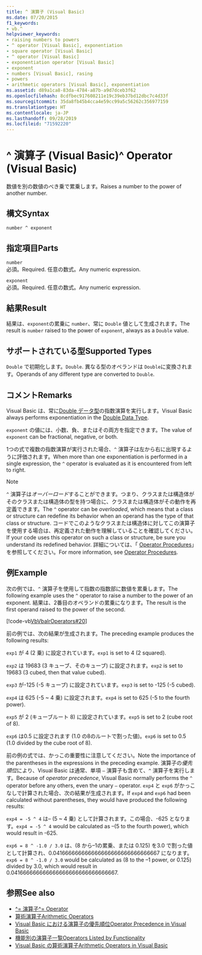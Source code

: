 ```yaml
---
title: ^ 演算子 (Visual Basic)
ms.date: 07/20/2015
f1_keywords:
- vb.^
helpviewer_keywords:
- raising numbers to powers
- ^ operator [Visual Basic], exponentiation
- square operator [Visual Basic]
- ^ operator [Visual Basic]
- exponentiation operator [Visual Basic]
- exponent
- numbers [Visual Basic], rasing
- powers
- arithmetic operators [Visual Basic], exponentiation
ms.assetid: d89a1ca8-83da-4784-a87b-a9d7dceb3f62
ms.openlocfilehash: 8cdfbec917608211e19c39eb37bd12dbc7c4d33f
ms.sourcegitcommit: 35da8fb45b4cca4e59cc99a5c56262c356977159
ms.translationtype: HT
ms.contentlocale: ja-JP
ms.lasthandoff: 09/28/2019
ms.locfileid: "71592220"
---
```

# <a name="-operator-visual-basic"></a><span data-ttu-id="3b018-102">^ 演算子 (Visual Basic)</span><span class="sxs-lookup"><span data-stu-id="3b018-102">^ Operator (Visual Basic)</span></span>

<span data-ttu-id="3b018-103">数値を別の数値のべき乗で累乗します。</span><span class="sxs-lookup"><span data-stu-id="3b018-103">Raises a number to the power of another number.</span></span>

## <a name="syntax"></a><span data-ttu-id="3b018-104">構文</span><span class="sxs-lookup"><span data-stu-id="3b018-104">Syntax</span></span>

```vb
number ^ exponent
```

## <a name="parts"></a><span data-ttu-id="3b018-105">指定項目</span><span class="sxs-lookup"><span data-stu-id="3b018-105">Parts</span></span>

`number`\
<span data-ttu-id="3b018-106">必須。</span><span class="sxs-lookup"><span data-stu-id="3b018-106">Required.</span></span> <span data-ttu-id="3b018-107">任意の数式。</span><span class="sxs-lookup"><span data-stu-id="3b018-107">Any numeric expression.</span></span>

`exponent`\
<span data-ttu-id="3b018-108">必須。</span><span class="sxs-lookup"><span data-stu-id="3b018-108">Required.</span></span> <span data-ttu-id="3b018-109">任意の数式。</span><span class="sxs-lookup"><span data-stu-id="3b018-109">Any numeric expression.</span></span>

## <a name="result"></a><span data-ttu-id="3b018-110">結果</span><span class="sxs-lookup"><span data-stu-id="3b018-110">Result</span></span>

<span data-ttu-id="3b018-111">結果は、`exponent`の累乗に `number`、常に `Double` 値として生成されます。</span><span class="sxs-lookup"><span data-stu-id="3b018-111">The result is `number` raised to the power of `exponent`, always as a `Double` value.</span></span>

## <a name="supported-types"></a><span data-ttu-id="3b018-112">サポートされている型</span><span class="sxs-lookup"><span data-stu-id="3b018-112">Supported Types</span></span>

<span data-ttu-id="3b018-113">`Double` で初期化します。</span><span class="sxs-lookup"><span data-stu-id="3b018-113">`Double`.</span></span> <span data-ttu-id="3b018-114">異なる型のオペランドは `Double`に変換されます。</span><span class="sxs-lookup"><span data-stu-id="3b018-114">Operands of any different type are converted to `Double`.</span></span>

## <a name="remarks"></a><span data-ttu-id="3b018-115">コメント</span><span class="sxs-lookup"><span data-stu-id="3b018-115">Remarks</span></span>

<span data-ttu-id="3b018-116">Visual Basic は、常に[Double データ型](../../../visual-basic/language-reference/data-types/double-data-type.md)の指数演算を実行します。</span><span class="sxs-lookup"><span data-stu-id="3b018-116">Visual Basic always performs exponentiation in the [Double Data Type](../../../visual-basic/language-reference/data-types/double-data-type.md).</span></span>

<span data-ttu-id="3b018-117">`exponent` の値には、小数、負、またはその両方を指定できます。</span><span class="sxs-lookup"><span data-stu-id="3b018-117">The value of `exponent` can be fractional, negative, or both.</span></span>

<span data-ttu-id="3b018-118">1つの式で複数の指数演算が実行された場合、`^` 演算子は左から右に出現するように評価されます。</span><span class="sxs-lookup"><span data-stu-id="3b018-118">When more than one exponentiation is performed in a single expression, the `^` operator is evaluated as it is encountered from left to right.</span></span>

> [!NOTE]
> <span data-ttu-id="3b018-119">`^` 演算子は*オーバーロード*することができます。つまり、クラスまたは構造体がそのクラスまたは構造体の型を持つ場合に、クラスまたは構造体がその動作を再定義できます。</span><span class="sxs-lookup"><span data-stu-id="3b018-119">The `^` operator can be *overloaded*, which means that a class or structure can redefine its behavior when an operand has the type of that class or structure.</span></span> <span data-ttu-id="3b018-120">コードでこのようなクラスまたは構造体に対してこの演算子を使用する場合は、再定義された動作を理解していることを確認してください。</span><span class="sxs-lookup"><span data-stu-id="3b018-120">If your code uses this operator on such a class or structure, be sure you understand its redefined behavior.</span></span> <span data-ttu-id="3b018-121">詳細については、「 [Operator Procedures](../../../visual-basic/programming-guide/language-features/procedures/operator-procedures.md)」を参照してください。</span><span class="sxs-lookup"><span data-stu-id="3b018-121">For more information, see [Operator Procedures](../../../visual-basic/programming-guide/language-features/procedures/operator-procedures.md).</span></span>

## <a name="example"></a><span data-ttu-id="3b018-122">例</span><span class="sxs-lookup"><span data-stu-id="3b018-122">Example</span></span>

<span data-ttu-id="3b018-123">次の例では、`^` 演算子を使用して指数の指数部に数値を累乗します。</span><span class="sxs-lookup"><span data-stu-id="3b018-123">The following example uses the `^` operator to raise a number to the power of an exponent.</span></span> <span data-ttu-id="3b018-124">結果は、2番目のオペランドの累乗になります。</span><span class="sxs-lookup"><span data-stu-id="3b018-124">The result is the first operand raised to the power of the second.</span></span>

[!code-vb[VbVbalrOperators#20](~/samples/snippets/visualbasic/VS_Snippets_VBCSharp/VbVbalrOperators/VB/Class1.vb#20)]

<span data-ttu-id="3b018-125">前の例では、次の結果が生成されます。</span><span class="sxs-lookup"><span data-stu-id="3b018-125">The preceding example produces the following results:</span></span>

<span data-ttu-id="3b018-126">`exp1` が 4 (2 乗) に設定されています。</span><span class="sxs-lookup"><span data-stu-id="3b018-126">`exp1` is set to 4 (2 squared).</span></span>

<span data-ttu-id="3b018-127">`exp2` は 19683 (3 キューブ、そのキューブ) に設定されます。</span><span class="sxs-lookup"><span data-stu-id="3b018-127">`exp2` is set to 19683 (3 cubed, then that value cubed).</span></span>

<span data-ttu-id="3b018-128">`exp3` が-125 (-5 キューブ) に設定されています。</span><span class="sxs-lookup"><span data-stu-id="3b018-128">`exp3` is set to -125 (-5 cubed).</span></span>

<span data-ttu-id="3b018-129">`exp4` は 625 (-5 ~ 4 乗) に設定されます。</span><span class="sxs-lookup"><span data-stu-id="3b018-129">`exp4` is set to 625 (-5 to the fourth power).</span></span>

<span data-ttu-id="3b018-130">`exp5` が 2 (キューブルート 8) に設定されています。</span><span class="sxs-lookup"><span data-stu-id="3b018-130">`exp5` is set to 2 (cube root of 8).</span></span>

<span data-ttu-id="3b018-131">`exp6` は0.5 に設定されます (1.0 の8のルートで割った値)。</span><span class="sxs-lookup"><span data-stu-id="3b018-131">`exp6` is set to 0.5 (1.0 divided by the cube root of 8).</span></span>

<span data-ttu-id="3b018-132">前の例の式では、かっこの重要性に注意してください。</span><span class="sxs-lookup"><span data-stu-id="3b018-132">Note the importance of the parentheses in the expressions in the preceding example.</span></span> <span data-ttu-id="3b018-133">演算子の*優先順位*により、Visual Basic は通常、単項 `–` 演算子も含めて、`^` 演算子を実行します。</span><span class="sxs-lookup"><span data-stu-id="3b018-133">Because of *operator precedence*, Visual Basic normally performs the `^` operator before any others, even the unary `–` operator.</span></span> <span data-ttu-id="3b018-134">`exp4` と `exp6` がかっこなしで計算された場合、次の結果が生成されます。</span><span class="sxs-lookup"><span data-stu-id="3b018-134">If `exp4` and `exp6` had been calculated without parentheses, they would have produced the following results:</span></span>

<span data-ttu-id="3b018-135">`exp4 = -5 ^ 4` は– (5 ~ 4 乗) として計算されます。この場合、-625 となります。</span><span class="sxs-lookup"><span data-stu-id="3b018-135">`exp4 = -5 ^ 4` would be calculated as –(5 to the fourth power), which would result in -625.</span></span>

<span data-ttu-id="3b018-136">`exp6 = 8 ^ -1.0 / 3.0` は、(8 から–1の累乗、または 0.125) を3.0 で割った値として計算され、0.041666666666666666666666666666667 になります。</span><span class="sxs-lookup"><span data-stu-id="3b018-136">`exp6 = 8 ^ -1.0 / 3.0` would be calculated as (8 to the –1 power, or 0.125) divided by 3.0, which would result in 0.041666666666666666666666666666667.</span></span>

## <a name="see-also"></a><span data-ttu-id="3b018-137">参照</span><span class="sxs-lookup"><span data-stu-id="3b018-137">See also</span></span>

- [<span data-ttu-id="3b018-138">^= 演算子</span><span class="sxs-lookup"><span data-stu-id="3b018-138">^= Operator</span></span>](../../../visual-basic/language-reference/operators/exponentiation-assignment-operator.md)
- [<span data-ttu-id="3b018-139">算術演算子</span><span class="sxs-lookup"><span data-stu-id="3b018-139">Arithmetic Operators</span></span>](../../../visual-basic/language-reference/operators/arithmetic-operators.md)
- [<span data-ttu-id="3b018-140">Visual Basic における演算子の優先順位</span><span class="sxs-lookup"><span data-stu-id="3b018-140">Operator Precedence in Visual Basic</span></span>](../../../visual-basic/language-reference/operators/operator-precedence.md)
- [<span data-ttu-id="3b018-141">機能別の演算子一覧</span><span class="sxs-lookup"><span data-stu-id="3b018-141">Operators Listed by Functionality</span></span>](../../../visual-basic/language-reference/operators/operators-listed-by-functionality.md)
- [<span data-ttu-id="3b018-142">Visual Basic の算術演算子</span><span class="sxs-lookup"><span data-stu-id="3b018-142">Arithmetic Operators in Visual Basic</span></span>](../../../visual-basic/programming-guide/language-features/operators-and-expressions/arithmetic-operators.md)
